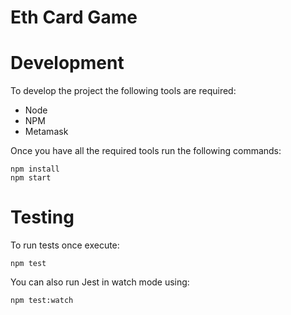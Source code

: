 # Eth Card Game

# Development

To develop the project the following tools are required:
- Node
- NPM
- Metamask

Once you have all the required tools run the following commands:
```
npm install
npm start
```

# Testing

To run tests once execute:
```
npm test
```

You can also run Jest in watch mode using:
```
npm test:watch
```
